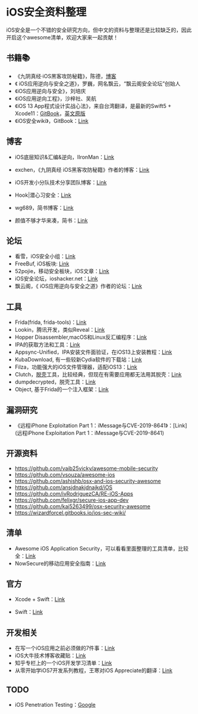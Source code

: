 # iOS安全资料整理



iOS安全是一个不错的安全研究方向，但中文的资料与整理还是比较缺乏的，因此开启这个awesome清单，欢迎大家来一起贡献！



## 书籍📚

- 《九阴真经·iOS黑客攻防秘籍》，陈德，[博客](https://www.exchen.net/)
- 《 iOS应用逆向与安全之道》，罗巍，网名飘云，“飘云阁安全论坛”创始人
- 《iOS应用逆向与安全》，刘培庆
- 《iOS应用逆向工程》，沙梓社、吴航
- 《iOS 13 App程式设计实战心法》，来自台湾翻译，是最新的Swift5 + Xcode11：[GitBook](https://www.appcoda.com.tw/learnswift/get-started.html)，[英文原版](https://www.appcoda.com/learnswift/get-started.html)
- 《iOS安全wiki》，GitBook：[Link](https://wizardforcel.gitbooks.io/ios-sec-wiki/content/chapter1/issue1-1.html)

## 博客

- iOS底层知识&汇编&逆向，IIronMan：[Link](https://www.jianshu.com/nb/25543579)

- exchen，《九阴真经 iOS黑客攻防秘籍》作者的博客：[Link](https://www.exchen.net/)

- iOS开发小分队技术分享团队博客：[Link](http://justdoios.club/)

- Hook|潜心习安全：[Link](https://gloxec.github.io/)

- wg689，简书博客：[Link](https://www.jianshu.com/u/e03c395306c5)

- 颜值不够才华来凑，简书：[Link](https://www.jianshu.com/u/ff864c7a8f24)



## 论坛

- 看雪，iOS安全小组：[Link](https://bbs.pediy.com/thread-212685.htm)
- FreeBuf, iOS板块: [Link]([https://www.freebuf.com/tag/ios%e5%ae%89%e5%85%a8](https://www.freebuf.com/tag/ios安全))
- 52pojie，移动安全板块，iOS文章：[Link](https://www.52pojie.cn/forum.php?mod=forumdisplay&fid=65&filter=typeid&typeid=195)
- iOS安全论坛，ioshacker.net：[Link](https://www.ioshacker.net/forum-38-1.html)
- 飘云阁，《 iOS应用逆向与安全之道》作者的论坛：[Link](https://www.chinapyg.com/thread-135989-1-1.html)



## 工具

- Frida(frida, frida-tools)：[Link](https://frida.re/)
- Lookin，腾讯开发，类似Reveal：[Link](https://lookin.work/)
- Hopper Disassembler,macOS和Linux反汇编程序：[Link](https://www.hopperapp.com/)
- IPA的获取方法和工具：[Link](https://www.jianshu.com/p/73e65b0a9b86)
- Appsync-Unified，IPA安装文件面验证，在iOS13上安装教程：[Link](https://kubadownload.com/news/appsync-unified)
- KubaDownload, 有一些较新Cydia软件的下载站：[Link](https://kubadownload.com/)
- Filza，功能强大的iOS文件管理器，适配iOS13：[Link](https://kubadownload.com/news/filza-file-manager)
- Clutch，[脱壳](https://www.jianshu.com/p/79d2d9f3958c)工具，比较经典，但现在有需要应用都无法用其脱壳：[Link](https://github.com/KJCracks/Clutch)
- dumpdecrypted，脱壳工具：[Link](https://github.com/stefanesser/dumpdecrypted/)
- Object,  基于Frida的一个注入框架：[Link](https://github.com/sensepost/objection)



## 漏洞研究

- 《远程iPhone Exploitation Part 1：iMessage与CVE-2019-8641》：[Link](远程iPhone Exploitation Part 1：iMessage与CVE-2019-8641)



## 开源资料

- https://github.com/vaib25vicky/awesome-mobile-security
- https://github.com/vsouza/awesome-ios
- https://github.com/ashishb/osx-and-ios-security-awesome
- https://github.com/ansjdnakjdnajkd/iOS
- https://github.com/ivRodriguezCA/RE-iOS-Apps
- https://github.com/felixgr/secure-ios-app-dev
- https://github.com/kai5263499/osx-security-awesome
- https://wizardforcel.gitbooks.io/ios-sec-wiki/



## 清单

- Awesome iOS Application Security，可以看看里面整理的工具清单，比较全：[Link](https://enciphers.com/awesome-ios-application-security/)
- NowSecure的移动应用安全指南：[Link](https://books.nowsecure.com/secure-mobile-development/en/android/use-broadcasts-carefully.html)



## 官方

- Xcode + Swift：[Link](https://developer.apple.com/swift/resources/)

- Swift：[Link](https://developer.apple.com/videos/developer-tools/swift/)






## 开发相关

- 在写一个iOS应用之前必须做的7件事：[Link]()
- iOS大牛技术博客收藏贴：[Link](https://www.jianshu.com/p/c55c6b30ef28)
- 知乎专栏上的一个iOS开发学习清单：[Link](https://zhuanlan.zhihu.com/p/53217607)
- 从零开始学iOS7开发系列教程，王寒对iOS Appreciate的翻译：[Link](https://zhuanlan.zhihu.com/p/19652676)



## TODO

- iOS Penetration Testing：[Google](https://www.google.com/search?sxsrf=ALeKk02TTUXqUJzUP1Q6hwYBk5JEFdE6eA%3A1582972724188&source=hp&ei=ND9aXrqRCLXLmAWYgJxo&q=ios+penetration+testing&oq=iOS+pene&gs_l=psy-ab.3.0.0l7j0i22i30l3.596.2175..4044...1.0..0.559.2170.0j7j4-1j1......0....1..gws-wiz.......35i39j0i67j0i131j0i20i263j0i203.Iyfm2VOKTPE)